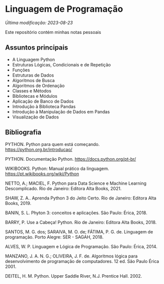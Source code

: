 # Linguagem de Programação

*Última modificação: 2023-08-23*

Este repositório contém minhas notas pessoais

## Assuntos principais

- A Linguagem Python
- Estruturas Lógicas, Condicionais e de Repetição
- Funções
- Estruturas de Dados
- Algoritmos de Busca
- Algoritmos de Ordenação
- Classes e Métodos
- Bibliotecas e Módulos
- Aplicação de Banco de Dados
- Introdução à Biblioteca Pandas
- Introdução à Manipulação de Dados em Pandas
- Visualização de Dados

## Bibliografia

PYTHON. Python para quem está começando. https://python.org.br/introducao/

PYTHON. Documentação Python. https://docs.python.org/pt-br/

WIKIBOOKS. Python: Manual prático da linguagem. https://pt.wikibooks.org/wiki/Python

NETTO, A.; MACIEL, F. Python para Data Science e Machine Learning Descomplicado. Rio de Janeiro: Editora Alta Books, 2021.

SHAW, Z. A.. Aprenda Python 3 do Jeito Certo. Rio de Janeiro: Editora Alta Books, 2019.

BANIN, S. L. Phyton 3: conceitos e aplicações. São Paulo: Érica, 2018.

BARRY, P. Use a Cabeça! Python. Rio de Janeiro: Editora Alta Books, 2018.

SANTOS, M. G. dos; SARAIVA, M. O. de; FÁTIMA, P. G. de. Linguagem de programação. Porto Alegre: SER - SAGAH, 2018.

ALVES, W. P. Linguagem e Lógica de Programação. São Paulo: Érica, 2014.

MANZANO, J. A. N. G.; OLIVEIRA, J. F. de. Algoritmos lógica para desenvolvimento de programação de computadores. 12 ed. São Paulo Érica 2001.

DEITEL, H. M. Python. Upper Saddle River, N.J. Prentice Hall. 2002.

